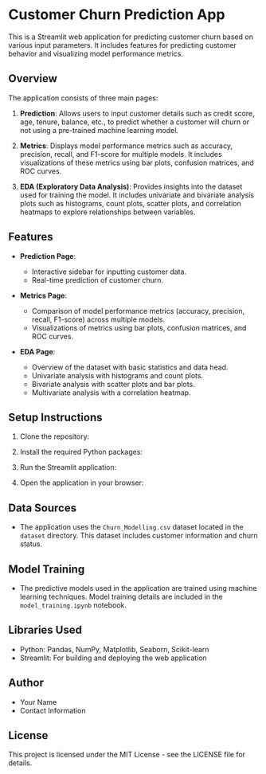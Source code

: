 # Customer Churn Prediction App

This is a Streamlit web application for predicting customer churn based on various input parameters. It includes features for predicting customer behavior and visualizing model performance metrics.

## Overview

The application consists of three main pages:

1. **Prediction**: Allows users to input customer details such as credit score, age, tenure, balance, etc., to predict whether a customer will churn or not using a pre-trained machine learning model.

2. **Metrics**: Displays model performance metrics such as accuracy, precision, recall, and F1-score for multiple models. It includes visualizations of these metrics using bar plots, confusion matrices, and ROC curves.

3. **EDA (Exploratory Data Analysis)**: Provides insights into the dataset used for training the model. It includes univariate and bivariate analysis plots such as histograms, count plots, scatter plots, and correlation heatmaps to explore relationships between variables.

## Features

- **Prediction Page**:
  - Interactive sidebar for inputting customer data.
  - Real-time prediction of customer churn.
  
- **Metrics Page**:
  - Comparison of model performance metrics (accuracy, precision, recall, F1-score) across multiple models.
  - Visualizations of metrics using bar plots, confusion matrices, and ROC curves.

- **EDA Page**:
  - Overview of the dataset with basic statistics and data head.
  - Univariate analysis with histograms and count plots.
  - Bivariate analysis with scatter plots and bar plots.
  - Multivariate analysis with a correlation heatmap.

## Setup Instructions

1. Clone the repository:

2. Install the required Python packages:

3. Run the Streamlit application:

4. Open the application in your browser:


## Data Sources

- The application uses the `Churn_Modelling.csv` dataset located in the `dataset` directory. This dataset includes customer information and churn status.

## Model Training

- The predictive models used in the application are trained using machine learning techniques. Model training details are included in the `model_training.ipynb` notebook.

## Libraries Used

- Python: Pandas, NumPy, Matplotlib, Seaborn, Scikit-learn
- Streamlit: For building and deploying the web application

## Author

- Your Name
- Contact Information

## License

This project is licensed under the MIT License - see the LICENSE file for details.


